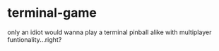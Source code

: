 # terminal-game

only an idiot would wanna play a terminal pinball alike with multiplayer funtionality...right?
